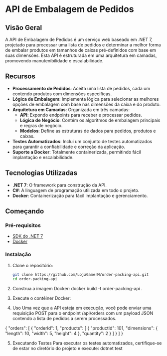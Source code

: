 # API de Embalagem de Pedidos

## Visão Geral

A API de Embalagem de Pedidos é um serviço web baseado em .NET 7, projetado para processar uma lista de pedidos e determinar a melhor forma de embalar produtos em tamanhos de caixas pré-definidos com base em suas dimensões. Esta API é estruturada em uma arquitetura em camadas, promovendo manutenibilidade e escalabilidade.

## Recursos

- **Processamento de Pedidos**: Aceita uma lista de pedidos, cada um contendo produtos com dimensões específicas.
- **Lógica de Embalagem**: Implementa lógica para selecionar as melhores opções de embalagem com base nas dimensões da caixa e do produto.
- **Arquitetura em Camadas**: Organizada em três camadas:
  - **API**: Expondo endpoints para receber e processar pedidos.
  - **Lógica de Negócio**: Contém os algoritmos de embalagem principais e regras de negócio.
  - **Modelos**: Define as estruturas de dados para pedidos, produtos e caixas.
- **Testes Automatizados**: Inclui um conjunto de testes automatizados para garantir a confiabilidade e correção da aplicação.
- **Suporte a Docker**: Totalmente containerizada, permitindo fácil implantação e escalabilidade.

## Tecnologias Utilizadas

- **.NET 7**: O framework para construção da API.
- **C#**: A linguagem de programação utilizada em todo o projeto.
- **Docker**: Containerização para fácil implantação e gerenciamento.

## Começando

### Pré-requisitos

- [SDK do .NET 7](https://dotnet.microsoft.com/download/dotnet/7.0)
- [Docker](https://www.docker.com/get-started)

### Instalação

1. Clone o repositório:
   ```bash
   git clone https://github.com/LojaGamerM/order-packing-api.git
   cd order-packing-api
2. Construa a imagem Docker:
    docker build -t order-packing-api .

3. Execute o contêiner Docker:

4. Uso
Uma vez que a API esteja em execução, você pode enviar uma requisição POST para o endpoint /api/orders com um payload JSON contendo a lista de pedidos a serem processados.

{
  "orders": [
    {
      "orderId": 1,
      "products": [
        {
          "productId": 101,
          "dimensions": {
            "length": 10,
            "width": 5,
            "height": 4
          },
          "quantity": 2
        }
      ]
    }
  ]
}

5. Executando Testes
Para executar os testes automatizados, certifique-se de estar no diretório do projeto e execute:
dotnet test

    

